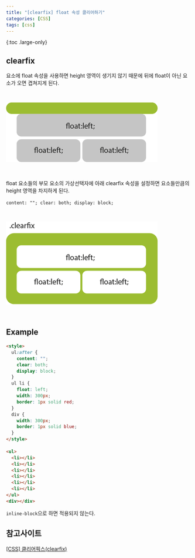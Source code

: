 ```yaml
---
title: "[clearfix] float 속성 클리어하기"
categories: [CSS]
tags: [css]
---
```


{:toc .large-only}

## clearfix

요소에 float 속성을 사용하면 height 영역이 생기지 않기 때문에 뒤에 float이 아닌 요소가 오면 겹쳐지게 된다.

<img src="../../assets/img/blog/css/2021-12-15-clearfix_01.png" style="margin:30px 0">

float 요소들의 부모 요소의 가상선택자에 아래 clearfix 속성을 설정하면 요소들만큼의 height 영역을 차지하게 된다.

`content: ""; clear: both; display: block;`

<img src="../../assets/img/blog/css/2021-12-15-clearfix_02.png" style="margin:30px 0">

## Example

```html
<style>
  ul:after {
    content: "";
    clear: both;
    display: block;
  }
  ul li {
    float: left;
    width: 300px;
    border: 1px solid red;
  }
  div {
    width: 300px;
    border: 1px solid blue;
  }
</style>

<ul>
  <li></li>
  <li></li>
  <li></li>
  <li></li>
  <li></li>
  <li></li>
</ul>
<div></div>
```

`inline-block`으로 하면 적용되지 않는다.

## 참고사이트

[[CSS] 클리어픽스(clearfix)](https://stonefree.tistory.com/60)
